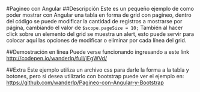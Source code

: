 #Pagineo con Angular
##Descripción
Este es un pequeño ejemplo de como poder mostrar con Angular una tabla en forma de grid con pagineo, dentro del código se puede modificar la cantidad de registros a mostrarse por página, cambiando el valor de `$scope.pageSize = 10;`
También al hacer click sobre un elemento del grid se muestra un alert, esto puede servir para colocar aquí las opciones de modificar o eliminar por cada línea del grid.

##Demostración en línea
Puede verse funcionando ingresando a este link http://codepen.io/wanderlp/full/jEgWVd/

##Extra
Este ejemplo utiliza un archivo css para darle la forma a la tabla y botones, pero si desea utilizarlo con bootstrap puede ver el ejemplo en: https://github.com/wanderlp/Pagineo-con-Angular-y-Bootstrap
